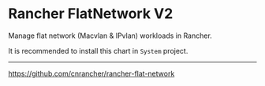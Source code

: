 # Rancher FlatNetwork V2

Manage flat network (Macvlan & IPvlan) workloads in Rancher.

It is recommended to install this chart in `System` project.

----

<https://github.com/cnrancher/rancher-flat-network>

